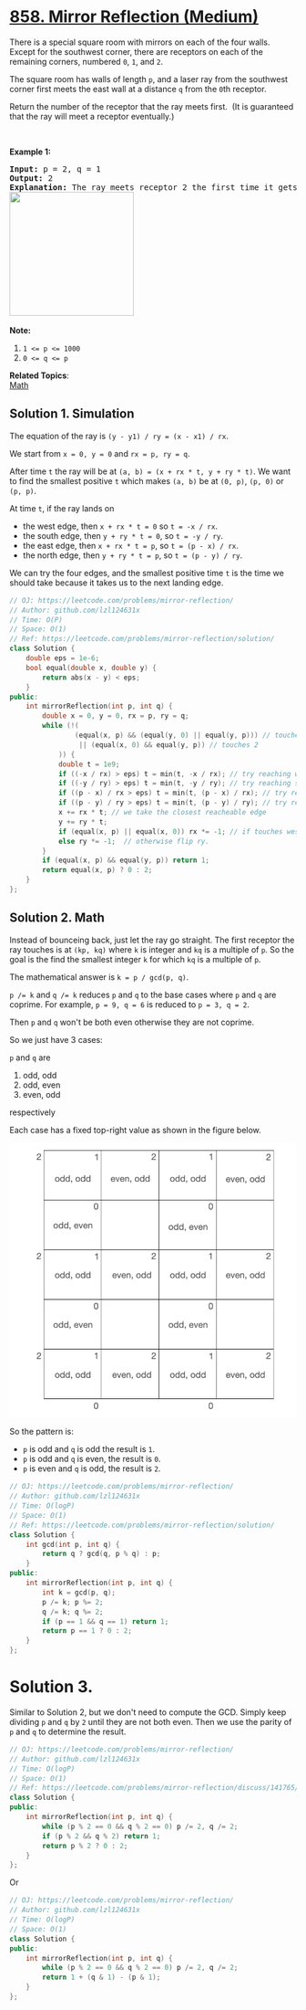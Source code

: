 # [858. Mirror Reflection (Medium)](https://leetcode.com/problems/mirror-reflection/)

<p>There is&nbsp;a special square room with mirrors on each of the four&nbsp;walls.&nbsp; Except for the southwest&nbsp;corner, there are receptors on each of the remaining corners, numbered <code>0</code>, <code>1</code>, and <code>2</code>.</p>

<p>The square room has walls of length <code>p</code>, and a laser ray from the southwest corner&nbsp;first meets the east wall at a distance <code>q</code>&nbsp;from the <code>0</code>th receptor.</p>

<p>Return the number of the receptor that the ray meets first.&nbsp; (It is guaranteed that the ray will meet&nbsp;a receptor eventually.)</p>

<p>&nbsp;</p>

<div>
<p><strong>Example 1:</strong></p>

<pre><strong>Input: </strong>p = <span id="example-input-1-1">2</span>, q = <span id="example-input-1-2">1</span>
<strong>Output: </strong><span id="example-output-1">2</span>
<strong>Explanation: </strong>The ray meets receptor 2 the first time it gets reflected back to the left wall.
<img alt="" src="https://s3-lc-upload.s3.amazonaws.com/uploads/2018/06/18/reflection.png" style="width: 218px; height: 217px;">
</pre>

<p><strong>Note:</strong></p>

<ol>
	<li><code>1 &lt;= p &lt;= 1000</code></li>
	<li><code>0 &lt;= q &lt;= p</code></li>
</ol>
</div>


**Related Topics**:  
[Math](https://leetcode.com/tag/math/)

## Solution 1. Simulation

The equation of the ray is `(y - y1) / ry = (x - x1) / rx`.

We start from `x = 0, y = 0` and `rx = p, ry = q`.

After time `t` the ray will be at `(a, b) = (x + rx * t, y + ry * t)`. We want to find the smallest positive `t` which makes `(a, b)` be at `(0, p)`, `(p, 0)` or `(p, p)`.

At time `t`, if the ray lands on
* the west edge, then `x + rx * t = 0` so `t = -x / rx`.
* the south edge, then `y + ry * t = 0`, so `t = -y / ry`.
* the east edge, then `x + rx * t = p`, so `t = (p - x) / rx`.
* the north edge, then `y + ry * t = p`, so `t = (p - y) / ry`.

We can try the four edges, and the smallest positive time `t` is the time we should take because it takes us to the next landing edge.

```cpp
// OJ: https://leetcode.com/problems/mirror-reflection/
// Author: github.com/lzl124631x
// Time: O(P)
// Space: O(1)
// Ref: https://leetcode.com/problems/mirror-reflection/solution/
class Solution {
    double eps = 1e-6;
    bool equal(double x, double y) {
        return abs(x - y) < eps;
    }
public:
    int mirrorReflection(int p, int q) {
        double x = 0, y = 0, rx = p, ry = q;
        while (!(
                (equal(x, p) && (equal(y, 0) || equal(y, p))) // touches 0 or 1
                 || (equal(x, 0) && equal(y, p)) // touches 2
            )) {
            double t = 1e9;
            if ((-x / rx) > eps) t = min(t, -x / rx); // try reaching west edge (set the new x to be 0)
            if ((-y / ry) > eps) t = min(t, -y / ry); // try reaching south edge (set the new y to be 0)
            if ((p - x) / rx > eps) t = min(t, (p - x) / rx); // try reaching east edge (set the new x to be p)
            if ((p - y) / ry > eps) t = min(t, (p - y) / ry); // try reaching north edge (set the new y to be p)
            x += rx * t; // we take the closest reacheable edge
            y += ry * t;
            if (equal(x, p) || equal(x, 0)) rx *= -1; // if touches west or east edge, flip rx
            else ry *= -1;  // otherwise flip ry.
        }
        if (equal(x, p) && equal(y, p)) return 1;
        return equal(x, p) ? 0 : 2;
    }
};
```

## Solution 2. Math

Instead of bounceing back, just let the ray go straight. The first receptor the ray touches is at `(kp, kq)` where `k` is integer and `kq` is a multiple of `p`. So the goal is the find the smallest integer `k` for which `kq` is a multiple of `p`.

The mathematical answer is `k = p / gcd(p, q)`.

`p /= k` and `q /= k` reduces `p` and `q` to the base cases where `p` and `q` are coprime. For example, `p = 9, q = 6` is reduced to `p = 3, q = 2`.

Then `p` and `q` won't be both even otherwise they are not coprime.

So we just have 3 cases:

`p` and `q` are
1. odd, odd
2. odd, even
3. even, odd

respectively

Each case has a fixed top-right value as shown in the figure below.

![](./ray.png)

So the pattern is:
* `p` is odd and `q` is odd the result is `1`.
* `p` is odd and `q` is even, the result is `0`.
* `p` is even and `q` is odd, the result is `2`.

```cpp
// OJ: https://leetcode.com/problems/mirror-reflection/
// Author: github.com/lzl124631x
// Time: O(logP)
// Space: O(1)
// Ref: https://leetcode.com/problems/mirror-reflection/solution/
class Solution {
    int gcd(int p, int q) {
        return q ? gcd(q, p % q) : p;
    }
public:
    int mirrorReflection(int p, int q) {
        int k = gcd(p, q);
        p /= k; p %= 2;
        q /= k; q %= 2;
        if (p == 1 && q == 1) return 1;
        return p == 1 ? 0 : 2;
    }
};
```

# Solution 3.

Similar to Solution 2, but we don't need to compute the GCD. Simply keep dividing `p` and `q` by `2` until they are not both even. Then we use the parity of `p` and `q` to determine the result.

```cpp
// OJ: https://leetcode.com/problems/mirror-reflection/
// Author: github.com/lzl124631x
// Time: O(logP)
// Space: O(1)
// Ref: https://leetcode.com/problems/mirror-reflection/discuss/141765/Java-short-solution-with-a-sample-drawing
class Solution {
public:
    int mirrorReflection(int p, int q) {
        while (p % 2 == 0 && q % 2 == 0) p /= 2, q /= 2;
        if (p % 2 && q % 2) return 1;
        return p % 2 ? 0 : 2;
    }
};
```

Or

```cpp
// OJ: https://leetcode.com/problems/mirror-reflection/
// Author: github.com/lzl124631x
// Time: O(logP)
// Space: O(1)
class Solution {
public:
    int mirrorReflection(int p, int q) {
        while (p % 2 == 0 && q % 2 == 0) p /= 2, q /= 2;
        return 1 + (q & 1) - (p & 1);
    }
};
```